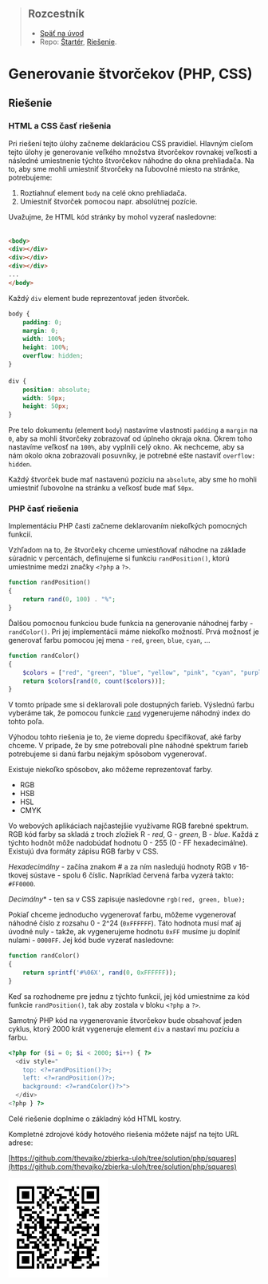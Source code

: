 <div class="hidden">

> ## Rozcestník
> - [Späť na úvod](../../README.md)
> - Repo: [Štartér](/../../tree/main/php/generovanie-stvorcekov), [Riešenie](/../../tree/solution/php/generovanie-stvorcekov).

# Generovanie štvorčekov (PHP, CSS)

</div>

## Riešenie

### HTML a CSS časť riešenia

Pri riešení tejto úlohy začneme deklaráciou CSS pravidiel. Hlavným cieľom tejto úlohy je generovanie veľkého množstva štvorčekov rovnakej veľkosti a následné umiestnenie týchto štvorčekov náhodne do okna prehliadača. Na to, aby sme mohli umiestniť štvorčeky na ľubovolné miesto na stránke, potrebujeme:

1. Roztiahnuť element `body` na celé okno prehliadača.
2. Umiestniť štvorček pomocou napr. absolútnej pozície.

Uvažujme, že HTML kód stránky by mohol vyzerať nasledovne:

```html

<body>
<div></div>
<div></div>
<div></div>
...
</body>
```

Každý `div` element bude reprezentovať jeden štvorček.

```css
body {
    padding: 0;
    margin: 0;
    width: 100%;
    height: 100%;
    overflow: hidden;
}

div {
    position: absolute;
    width: 50px;
    height: 50px;
}
```

Pre telo dokumentu (element `body`) nastavíme vlastnosti `padding` a `margin` na `0`, aby sa mohli štvorčeky zobrazovať od úplneho okraja okna. Okrem toho nastavíme veľkosť na `100%`, aby vyplnili celý okno. Ak nechceme, aby sa nám okolo okna zobrazovali posuvníky, je potrebné ešte nastaviť `overflow: hidden`.

Každý štvorček bude mať nastavenú pozíciu na `absolute`, aby sme ho mohli umiestniť ľubovolne na stránku a veľkosť bude mať `50px`.

### PHP časť riešenia

Implementáciu PHP časti začneme deklarovaním niekoľkých pomocných funkcií.

Vzhľadom na to, že štvorčeky chceme umiestňovať náhodne na základe súradnic v percentách, definujeme si funkciu `randPosition()`, ktorú umiestnime medzi značky `<?php` a `?>`.

```php
function randPosition() 
{
    return rand(0, 100) . "%";
}
```

Ďalšou pomocnou funkciou bude funkcia na generovanie náhodnej farby - `randColor()`. Pri jej implementácii máme niekoľko možností. Prvá možnosť je generovať farbu pomocou jej mena - `red`, `green`, `blue`, `cyan`, ...

```php
function randColor() 
{
    $colors = ["red", "green", "blue", "yellow", "pink", "cyan", "purple", "black", "grey", "violet"];
    return $colors[rand(0, count($colors))];
}
```

V tomto prípade sme si deklarovali pole dostupných farieb. Výslednú farbu vyberáme tak, že pomocou funkcie [`rand`](https://www.php.net/manual/en/function.rand.php) vygenerujeme náhodný index do tohto poľa.

Výhodou tohto riešenia je to, že vieme dopredu špecifikovať, aké farby chceme. V prípade, že by sme potrebovali plne náhodné spektrum farieb potrebujeme si danú farbu nejakým spôsobom vygenerovať.

Existuje niekoľko spôsobov, ako môžeme reprezentovať farby.
- RGB
- HSB
- HSL
- CMYK

Vo webových aplikáciach najčastejšie využívame RGB farebné spektrum. RGB kód farby sa skladá z troch zložiek R - *red*, G - *green*, B - *blue*. Každá z týchto hodnôt môže nadobúdať hodnotu 0 - 255 (0 - FF hexadecimálne). Existujú dva formáty zápisu RGB farby v CSS.

*Hexadecimálny* - začína znakom # a za ním nasledujú hodnoty RGB v 16-tkovej sústave - spolu 6 číslic. Napríklad červená farba vyzerá takto: `#FF0000`.

*Decimálny** - ten sa v CSS zapisuje nasledovne `rgb(red, green, blue);`

Pokiaľ chceme jednoducho vygenerovať farbu, môžeme vygenerovať náhodné číslo z rozsahu 0 - 2^24 (`0xFFFFFF`). Táto hodnota musí mať aj úvodné nuly - takže, ak vygenerujeme hodnotu `0xFF` musíme ju doplniť nulami - `0000FF`. Jej kód bude vyzerať nasledovne:

```php
function randColor()
{
    return sprintf('#%06X', rand(0, 0xFFFFFF));
}
```
Keď sa rozhodneme pre jednu z týchto funkcií, jej kód umiestnime za kód funkcie `randPosition()`, tak aby zostala v bloku `<?php` a `?>`.

Samotný PHP kód na vygenerovanie štvorčekov bude obsahovať jeden cyklus, ktorý 2000 krát vygeneruje element `div` a nastaví mu pozíciu a farbu.

```php
<?php for ($i = 0; $i < 2000; $i++) { ?>
  <div style="
    top: <?=randPosition()?>;
    left: <?=randPosition()?>;
    background: <?=randColor()?>">
  </div>
<?php } ?>
```

Celé riešenie doplníme o základný kód HTML kostry. 

<div class="solution">

Kompletné zdrojové kódy hotového riešenia môžete nájsť na tejto URL adrese:

[https://github.com/thevajko/zbierka-uloh/tree/solution/php/squares](https://github.com/thevajko/zbierka-uloh/tree/solution/php/squares)

![URL adresa hotového riešenia](images_squares/qr-squares.png)
</div>
